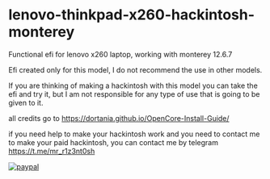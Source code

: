 # lenovo-thinkpad-x260-hackintosh-monterey
Functional efi for lenovo x260 laptop, working with monterey 12.6.7

Efi created only for this model, I do not recommend the use in other models.

If you are thinking of making a hackintosh with this model you can take the efi and try it, but I am not responsible for any type of use that is going to be given to it.


all credits go to https://dortania.github.io/OpenCore-Install-Guide/

if you need help to make your hackintosh work and you need to contact me to make your paid hackintosh, you can contact me by telegram https://t.me/mr_r1z3nt0sh

<p>
  <a href="https://www.paypal.me/AbdennourT/10">
      <img src="[https://www.paypalobjects.com/en_US/i/btn/btn_donateCC_LG.gif](https://github.com/andreostrovsky/donate-with-paypal/blob/master/blue.svg)https://github.com/andreostrovsky/donate-with-paypal/blob/master/blue.svg" alt="paypal">
  </a>
</p>
